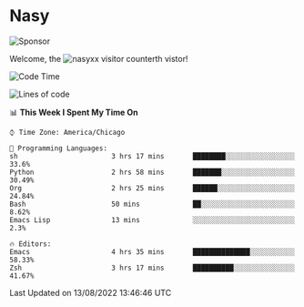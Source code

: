 # Nasy

<!--
<p align="center">
<img height="200" src="https://github-readme-stats.vercel.app/api?username=nasyxx&count_private=true&show_icons=true&theme=dracula&include_all_commits=true"/>
<img height="200" src="https://github-readme-stats.vercel.app/api/top-langs/?username=nasyxx&theme=dracula&hide=html,jupyter+notebook&count_private=true&show_icons=true"/>
</p>

  
----------------
-->

![Sponsor](https://img.shields.io/static/v1.svg?label=Sponsor&message=%E2%9D%A4&logo=GitHub&style=flat&color=pink)
 
Welcome, the ![nasyxx visitor counter](https://count.getloli.com/get/@nasyxx?theme=rule34)th vistor!
 
<!--START_SECTION:waka-->
![Code Time](http://img.shields.io/badge/Code%20Time-2%2C554%20hrs%2043%20mins-blue)

![Lines of code](https://img.shields.io/badge/From%20Hello%20World%20I%27ve%20Written-5%20Million%20lines%20of%20code-blue)

📊 **This Week I Spent My Time On** 

```text
⌚︎ Time Zone: America/Chicago

💬 Programming Languages: 
sh                       3 hrs 17 mins       ████████░░░░░░░░░░░░░░░░░   33.6% 
Python                   2 hrs 58 mins       ███████░░░░░░░░░░░░░░░░░░   30.49% 
Org                      2 hrs 25 mins       ██████░░░░░░░░░░░░░░░░░░░   24.84% 
Bash                     50 mins             ██░░░░░░░░░░░░░░░░░░░░░░░   8.62% 
Emacs Lisp               13 mins             ░░░░░░░░░░░░░░░░░░░░░░░░░   2.3%

🔥 Editors: 
Emacs                    4 hrs 35 mins       ██████████████░░░░░░░░░░░   58.33% 
Zsh                      3 hrs 17 mins       ██████████░░░░░░░░░░░░░░░   41.67%

```


 Last Updated on 13/08/2022 13:46:46 UTC
<!--END_SECTION:waka-->

<!-- ![visitors](https://visitor-badge.laobi.icu/badge?page_id=nasyxx.nasyxx) -->
